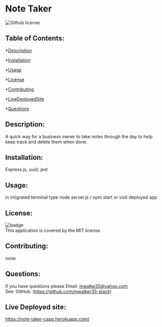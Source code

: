 # Note Taker 

  ![Github license](https://img.shields.io/badge/license-MIT-green.svg)
  ## Table of Contents:
  *[Description](#Description)

  *[Installation](#Installation)

  *[Usage](#Usage)

  *[License](#License)

  *[Contributing](#Contributing)

  *[LiveDeployedSite](#Live)

  *[Questions](#Questions)

  ## Description: 
  A quick way for a business owner to take notes through the day to help keep track and delete them when done. 

  ## Installation:
  Express.js, uuid, jest

  ## Usage:
  in intigrated terminal type node server.js / npm start or visit deployed app 

  ## License:
  ![badge](https://img.shields.io/badge/license-MIT-green)
  <br />
  This application is covered by the MIT license. 

  ## Contributing:
  none

  ## Questions:
  If you have questions please Email: mwalke35@yahoo.com<br />
  See: GitHub:  (https://github.com/mwalker35-stack)
  
  ## Live Deployed site:
  https://note-taker-capp.herokuapp.com/
  


